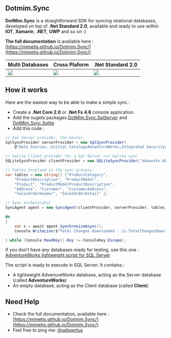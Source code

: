 ## Dotmim.Sync

**DotMim.Sync** is a straightforward SDK for syncing relational databases, developed on top of **.Net Standard 2.0**, available and ready to use within  **IOT**, **Xamarin**, **.NET**, **UWP** and so on :)  

**The full documentation** is available here : [https://mimetis.github.io/Dotmim.Sync/](https://mimetis.github.io/Dotmim.Sync/)  

Multi Databases | Cross Plaform |  .Net Standard 2.0 
-------------|---------------------|--------------------
![](Assets/CrossPlatform.png) | ![](Assets/MultiOS.png) | ![](Assets/NetCore.png) 


## How it works

Here are the easiest way to be able to make a simple sync : 

* Create a **.Net Core 2.0** or **.Net Fx 4.6** console application.  
* Add the nugets packages [DotMim.Sync.SqlServer](https://www.nuget.org/packages/Dotmim.Sync.SqlServer/) and [DotMim.Sync.Sqlite](https://www.nuget.org/packages/Dotmim.Sync.Sqlite/)  
* Add this code :   

``` csharp
// Sql Server provider, the master.
SqlSyncProvider serverProvider = new SqlSyncProvider(
    @"Data Source=.;Initial Catalog=AdventureWorks;Integrated Security=true;");

// Sqlite Client provider for a Sql Server <=> Sqlite sync
SQLiteSyncProvider clientProvider = new SQLiteSyncProvider("advworks.db");

// Tables involved in the sync process:
var tables = new string[] {"ProductCategory",
    "ProductDescription", "ProductModel",
    "Product", "ProductModelProductDescription",
    "Address", "Customer", "CustomerAddress",
    "SalesOrderHeader", "SalesOrderDetail" };

// Sync orchestrator
SyncAgent agent = new SyncAgent(clientProvider, serverProvider, tables);

do
{
    var s = await agent.SynchronizeAsync();
    Console.WriteLine($"Total Changes downloaded : {s.TotalChangesDownloaded}");

} while (Console.ReadKey().Key != ConsoleKey.Escape);
```

If you don't have any databases ready for testing, use this one : [AdventureWorks lightweight script for SQL Server](/CreateAdventureWorks.sql)  

The script is ready to execute in SQL Server. It contains :
* A lightweight AdvenureWorks database, acting as the Server database (called **AdventureWorks**)
* An empty database, acting as the Client database (called **Client**)

## Need Help

* Check the full documentation, available here : [https://mimetis.github.io/Dotmim.Sync/](https://mimetis.github.io/Dotmim.Sync/)
* Feel free to ping me: [@sebpertus](http://www.twitter.com/sebpertus)
